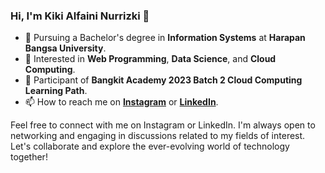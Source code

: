 ### Hi, I'm Kiki Alfaini Nurrizki 👋

- 🔭 Pursuing a Bachelor's degree in **Information Systems** at **Harapan Bangsa University**.
- 🌱 Interested in **Web Programming**, **Data Science**, and **Cloud Computing**.
- 👯 Participant of **Bangkit Academy 2023 Batch 2 Cloud Computing Learning Path**.
- 📫 How to reach me on **[Instagram](https://www.instagram.com/kikialfnr/)** or **[LinkedIn](https://www.linkedin.com/in/kiki-alfaini-nurrizki/)**.

Feel free to connect with me on Instagram or LinkedIn. I'm always open to networking and engaging in discussions related to my fields of interest. Let's collaborate and explore the ever-evolving world of technology together!
